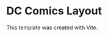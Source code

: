 # DC Comics Layout
This template was created with Vite.

<!-- ## Recommended IDE Setup

- [VS Code](https://code.visualstudio.com/) + [Volar](https://marketplace.visualstudio.com/items?itemName=Vue.volar) -->
